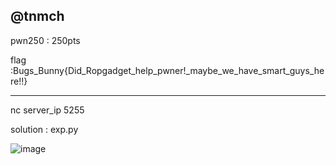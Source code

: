 
@tnmch
-------------------------------------------------

pwn250 : 250pts

flag :Bugs_Bunny{Did_Ropgadget_help_pwner!_maybe_we_have_smart_guys_here!!}

------------------------------------------------

nc server_ip 5255

solution : exp.py


![image](https://user-images.githubusercontent.com/7364615/28750729-a2ab54de-74f3-11e7-8731-a47b397bdf07.png)
